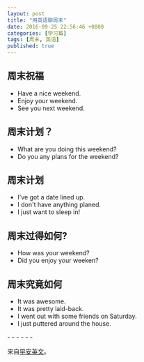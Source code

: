 ```yaml
---
layout: post
title: "用英语聊周末"
date: 2016-09-25 22:56:46 +0800
categories: [学习篇]
tags: [周末, 英语]
published: true
---
```

## 周末祝福
* Have a nice weekend.
* Enjoy your weekend.
* See you next weekend.

## 周末计划？
* What are you doing this weekend?
* Do you any plans for the weekend?

## 周末计划
* I've got a date lined up.
* I don't have anything planed.
* I just want to sleep in!

## 周末过得如何?
* How was your weekend?
* Did you enjoy your weeken?

## 周末究竟如何
* It was awesome.
* It was pretty laid-back.
* I went out with some friends on Saturday.
* I just puttered around the house.


\- - - - - -



来自[早安英文](http://weibo.com/hotabc?refer_flag=0000015010_&from=feed&loc=nickname&is_all=1)。